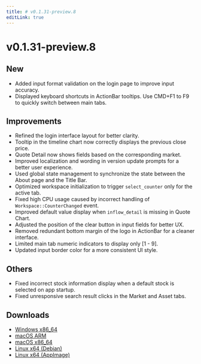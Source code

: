 ```yaml
---
title: # v0.1.31-preview.8
editLink: true
---
```


# v0.1.31-preview.8  <Badge type="warning" text="preview" />

## New

- Added input format validation on the login page to improve input accuracy.
- Displayed keyboard shortcuts in ActionBar tooltips. Use CMD+F1 to F9 to quickly switch between main tabs.

## Improvements

- Refined the login interface layout for better clarity.
- Tooltip in the timeline chart now correctly displays the previous close price.
- Quote Detail now shows fields based on the corresponding market.
- Improved localization and wording in version update prompts for a better user experience.
- Used global state management to synchronize the state between the About page and the Title Bar.
- Optimized workspace initialization to trigger `select_counter` only for the active tab.
- Fixed high CPU usage caused by incorrect handling of `Workspace::CounterChanged` event.
- Improved default value display when `inflow_detail` is missing in Quote Chart.
- Adjusted the position of the clear button in input fields for better UX.
- Removed redundant bottom margin of the logo in ActionBar for a cleaner interface.
- Limited main tab numeric indicators to display only [1 - 9].
- Updated input border color for a more consistent UI style.

## Others

- Fixed incorrect stock information display when a default stock is selected on app startup.
- Fixed unresponsive search result clicks in the Market and Asset tabs.

## Downloads

- [Windows x86_64](https://assets.lbkrs.com/github/release/longbridge-desktop/preview/longbridge-v0.1.31-preview.8-windows-x86_64.zip)
- [macOS ARM](https://assets.lbkrs.com/github/release/longbridge-desktop/preview/longbridge-v0.1.31-preview.8-macos-aarch64.dmg)
- [macOS x86_64](https://assets.lbkrs.com/github/release/longbridge-desktop/preview/longbridge-v0.1.31-preview.8-macos-x86_64.dmg)
- [Linux x64 (Debian)](https://assets.lbkrs.com/github/release/longbridge-desktop/preview/longbridge-v0.1.31-preview.8-linux-x86_64.deb)
- [Linux x64 (AppImage)](https://assets.lbkrs.com/github/release/longbridge-desktop/preview/longbridge-v0.1.31-preview.8-linux-x86_64.AppImage)